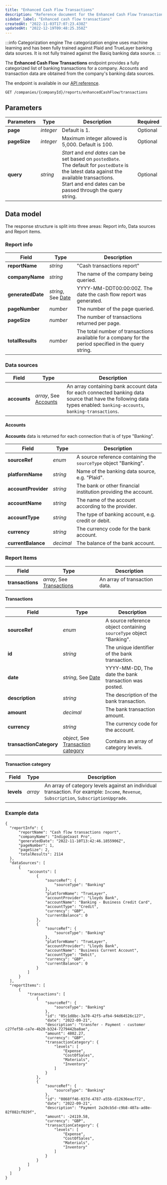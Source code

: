 ```yaml
---
title: "Enhanced Cash Flow Transactions"
description: "Reference document for the Enhanced Cash Flow Transactions endpoint"
sidebar_label: "Enhanced cash flow transactions"
createdAt: "2022-11-03T17:07:23.438Z"
updatedAt: "2022-12-19T09:48:25.358Z"
---
```


:::info Categorization engine
The categorization engine uses machine learning and has been fully trained against Plaid and TrueLayer banking data sources. It is not fully trained against the Basiq banking data source.
:::

The **Enhanced Cash Flow Transactions** endpoint provides a fully categorized list of banking transactions for a company. Accounts and transaction data are obtained from the company's banking data sources.

The endpoint is available in our <a href="/assess-api#/operations/get-companies-companyId-reports-enhancedCashFlow-transactions">API reference</a>.

`GET /companies/{companyId}/reports/enhancedCashFlow/transactions`

## Parameters

|Parameters|Type|Description|Required|
|----|----|----|----|
|**page**|_integer_|Default is 1.|Optional|
|**pageSize**|_integer_|Maximum integer allowed is 5,000. Default is 100.|Optional|
|**query**|_string_|_Start_ and _end dates_ can be set based on `postedDate`. <br/> The default for `postedDate` is the latest data against the available transactions. <br/> Start and end dates can be passed through the query string.|Optional|

## Data model

The response structure is split into three areas: Report info, Data sources and Report items.

### Report info


|Field|Type|Description|
|----|----|----|
|**reportName**|_string_|"Cash transactions report"|
|**companyName**|_string_|The name of the company being queried.|
|**generatedDate**|_string_, See [Date](/platform-api#/schemas/DateTime)|YYYY-MM-DDT00:00:00Z. The date the cash flow report was generated.|
|**pageNumber**|_number_|The number of the page queried.|
|**pageSize**|_number_|The number of transactions returned per page.|
|**totalResults**|_number_|The total number of transactions available for a company for the period specified in the query string.|

### Data sources

|Field|Type|Description|
|----|----|----|
|**accounts**|_array_, See [Accounts](#accounts)|An array containing bank account data for each connected banking data source that have the following data types enabled: `banking-accounts`, `banking-transactions`.|

#### Accounts

**Accounts** data is returned for each connection that is of type "Banking".

|Field|Type|Description|
|----|----|----|
|**sourceRef**|_enum_|A source reference containing the `sourceType` object "Banking".|
|**platformName**|_string_|Name of the banking data source, e.g. "Plaid".|
|**accountProvider**|_string_|The bank or other financial institution providing the account.|
|**accountName**|_string_|The name of the account according to the provider.|
|**accountType**|_string_|The type of banking account, e.g. credit or debit.|
|**currency**|_string_|The currency code for the bank account.|
|**currentBalance**|_decimal_|The balance of the bank account.|

### Report Items

|Field|Type|Description|
|----|----|----|
|**transactions**|_array_, See [Transactions](#transactions)|An array of transaction data.|

#### Transactions

|Field|Type|Description|
|----|----|----|
|**sourceRef**|_enum_|A source reference object containing `sourceType` object "Banking".|
|**id**|_string_|The unique identifier of the bank transaction.|
|**date**|_string_, See [Date](/platform-api#/schemas/DateTime)|YYYY-MM-DD, The date the bank transaction was posted.|
|**description**|_string_|The description of the bank transaction.|
|**amount**|_decimal_|The bank transaction amount.|
|**currency**|_string_|The currency code for the account.|
|**transactionCategory**|_object_, See [Transaction category](#transaction-category)|Contains an array of category levels.|

#### Transaction category

|Field|Type|Description|
|----|----|----|
|**levels**|_array_|An array of category levels against an individual transaction. For example: `Income`, `Revenue`, `Subscription`, `SubscriptionUpgrade`.|  

### Example data

```
{
  "reportInfo": {
      "reportName": "Cash flow transactions report",
      "companyName": "IndigoCoast Pro",
      "generatedDate": "2022-11-10T13:42:46.1855906Z",
      "pageNumber": 1,
      "pageSize": 2,
      "totalResults": 2114
  },
  "dataSources": [
      {
          "accounts": [
              {
                  "sourceRef": {
                      "sourceType": "Banking"
                  },
                  "platformName": "TrueLayer",
                  "accountProvider": "Lloyds Bank",
                  "accountName": "Banking - Business Credit Card",
                  "accountType": "Credit",
                  "currency": "GBP",
                  "currentBalance": 0
              },
              {
                  "sourceRef": {
                      "sourceType": "Banking"
                  },
                  "platformName": "TrueLayer",
                  "accountProvider": "Lloyds Bank",
                  "accountName": "Business Current Account",
                  "accountType": "Debit",
                  "currency": "GBP",
                  "currentBalance": 0
              }
          ]
      }
  ],
  "reportItems": [
      {
          "transactions": [
              {
                  "sourceRef": {
                      "sourceType": "Banking"
                  },
                  "id": "05c1d8bc-3a70-42f5-afb4-94d64526c127",
                  "date": "2022-09-21",
                  "description": "transfer - Payment - customer c27fef58-ca7e-4b20-b324-7279442ba8ae",
                  "amount": 4802.27,
                  "currency": "GBP",
                  "transactionCategory": {
                      "levels": [
                          "Expense",
                          "CostOfSales",
                          "Materials",
                          "Inventory"
                      ]
                  }
              },
              {
                  "sourceRef": {
                      "sourceType": "Banking"
                  },
                  "id": "0868ff46-037d-4787-a55b-d12636eacf72",
                  "date": "2022-09-21",
                  "description": "Payment 2a20cb5d-c9b8-407a-ad8e-82f082cf029f",
                  "amount": -24119.58,
                  "currency": "GBP",
                  "transactionCategory": {
                      "levels": [
                          "Expense",
                          "CostOfSales",
                          "Materials",
                          "Inventory"
                      ]
                  }
              }
          ]
      }
  ]
}
```
